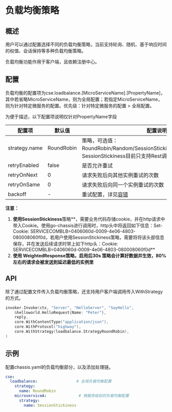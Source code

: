# 负载均衡策略
## 概述

用户可以通过配置选择不同的负载均衡策略，当前支持轮询、随机、基于响应时间的权值、会话保持等多种负载均衡策略。

负载均衡功能作用于客户端，且依赖注册中心。

## 配置

负载均衡的配置项为cse.loadbalance.[MicroServiceName].[PropertyName]，其中若省略MicroServiceName，则为全局配置；若指定MicroServiceName，则为针对特定微服务的配置。优先级：针对特定微服务的配置 > 全局配置。

为便于描述，以下配置项说明仅针对PropertyName字段

| 配置项 | 默认值 | 配置说明 |
| --- | --- | --- |
| strategy.name | RoundRobin | 策略，可选值：RoundRobin/Random/SessionStickiness/WeightedResponse。SessionStickiness目前只支持Rest调用。 |
| retryEnabled | false | 是否允许重试 |
| retryOnNext | 0 | 请求失败后向其他实例重试的次数 |
| retryOnSame | 0 | 请求失败后向同一个实例重试的次数 |
| backoff | - | 重试配置，详见[容错](fault-tolerant.md) |

**注意：**

1. **使用SessionStickiness**策略**，需要业务代码存储cookie，并在http请求中带入Cookie。使用go-chassis进行调用时，http头中将返回如下信息：Set-Cookie: SERVICECOMBLB=0406060d-0009-4e06-4803-080008060f0d，若用户使用SessionStickiness策略，需要将将该头部信息保存，并在发送后续请求时带上如下http头：Cookie: SERVICECOMBLB=0406060d-0009-4e06-4803-080008060f0d**
2. **使用 WeightedResponse策略，启用后30s 策略会计算好数据并生效，80%左右的请求会被发送到延迟最低的实例里**

## API

除了通过配置文件传入负载均衡策略，还支持用户客户端调用传入WithStrategy的方式。

```go
invoker.Invoke(ctx, "Server", "HelloServer", "SayHello",
    &helloworld.HelloRequest{Name: "Peter"},
    reply,
    core.WithContentType("application/json"),
    core.WithProtocol("highway"),
    core.WithStrategy(loadbalance.StrategyRoundRobin),
)
```

## 示例

配置chassis.yaml的负载均衡部分，以及添加处理链。

```yaml
cse:
  loadbalance:                 # 全局负载均衡配置
    strategy:
      name: RoundRobin
    microserviceA:              # 微服务级别的负载均衡配置
      strategy:
        name: SessionStickiness
```



